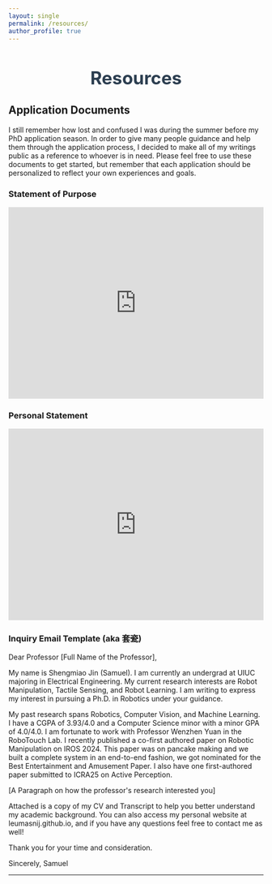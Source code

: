 ```yaml
---
layout: single
permalink: /resources/
author_profile: true
---
```


<div style="text-align: center; margin-bottom: 30px;">
  <h1 style="color: #2c3e50; font-size: 2.5em;">Resources</h1>
</div>

## Application Documents

I still remember how lost and confused I was during the summer before my PhD application season. In order to give many people guidance and help them through the application process, I decided to make all of my writings public as a reference to whoever is in need. Please feel free to use these documents to get started, but remember that each application should be personalized to reflect your own experiences and goals. 

### Statement of Purpose
<div style="position: relative; width: 100%; height: 0; padding-bottom: 75%;">
  <iframe src="https://docs.google.com/document/d/1qEUsuVk-SDJ-MNuQIMvue-GRed0Lpp--y4NKLhLYCb4/preview" 
          style="position: absolute; top: 0; left: 0; width: 100%; height: 100%;" 
          frameborder="0" 
          allowfullscreen>
  </iframe>
</div>

### Personal Statement
<div style="position: relative; width: 100%; height: 0; padding-bottom: 75%;">
  <iframe src="https://docs.google.com/document/d/13wG9AAamYbZLhOpemyWBkm5WF1TjdbA54uM9rUaHZ2A/preview" 
          style="position: absolute; top: 0; left: 0; width: 100%; height: 100%;" 
          frameborder="0" 
          allowfullscreen>
  </iframe>
</div>

### Inquiry Email Template (aka 套瓷)

Dear Professor [Full Name of the Professor],

My name is Shengmiao Jin (Samuel). I am currently an undergrad at UIUC majoring in Electrical Engineering. My current research interests are Robot Manipulation, Tactile Sensing, and Robot Learning. I am writing to express my interest in pursuing a Ph.D. in Robotics under your guidance.

My past research spans Robotics, Computer Vision, and Machine Learning. I have a CGPA of 3.93/4.0 and a Computer Science minor with a minor GPA of 4.0/4.0. I am fortunate to work with Professor Wenzhen Yuan in the RoboTouch Lab. I recently published a co-first authored paper on Robotic Manipulation on IROS 2024. This paper was on pancake making and we built a complete system in an end-to-end fashion, we got nominated for the Best Entertainment and Amusement Paper. I also have one first-authored paper submitted to ICRA25 on Active Perception. 

[A Paragraph on how the professor's research interested you]

Attached is a copy of my CV and Transcript to help you better understand my academic background. You can also access my personal website at leumasnij.github.io, and if you have any questions feel free to contact me as well!

Thank you for your time and consideration.

Sincerely,
Samuel

---
